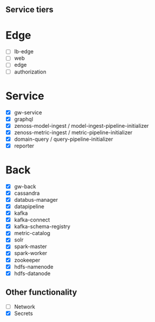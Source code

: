 ## Service tiers

# Edge
- [ ] lb-edge
- [ ] web 
- [ ] edge
- [ ] authorization

# Service
- [x] gw-service
- [x] graphql
- [x] zenoss-model-ingest / model-ingest-pipeline-initializer
- [x] zenoss-metric-ingest / metric-pipeline-initializer
- [x] domain-query / query-pipeline-initializer
- [x] reporter

# Back
- [x] gw-back
- [x] cassandra
- [x] databus-manager
- [x] datapipeline
- [x] kafka
- [x] kafka-connect
- [x] kafka-schema-registry
- [x] metric-catalog
- [x] solr
- [x] spark-master
- [x] spark-worker
- [x] zookeeper
- [x] hdfs-namenode
- [x] hdfs-datanode

## Other functionality
- [ ] Network 
- [x] Secrets
